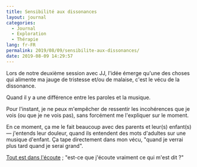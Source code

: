 ```yaml
---
title: Sensibilité aux dissonances
layout: journal
categories:
  - Journal
  - Exploration
  - Thérapie
lang: fr-FR
permalink: 2019/08/09/sensibilite-aux-dissonances/
date: 2019-08-09 14:29:57
---
```


Lors de notre deuxième session avec JJ, l'idée émerge qu'une des choses qui alimente ma jauge de tristesse et/ou de malaise, c'est le vécu de la dissonance.

Quand il y a une différence entre les paroles et la musique.

Pour l'instant, je ne peux m'empêcher de ressentir les incohérences que je vois (ou que je ne vois pas), sans forcément me l'expliquer sur le moment.

En ce moment, ça me le fait beaucoup avec des parents et leur(s) enfant(s) — j'entends leur douleur, quand ils entendent des mots d'adultes sur une musique d'enfant. Ça tape directement dans mon vécu, "quand je verrai plus tard quand je serai grand".

[Tout est dans l'écoute](/2019/ralentir-se-taire-et-ecouter/) ; "est-ce que j'écoute vraiment ce qui m'est dit ?"